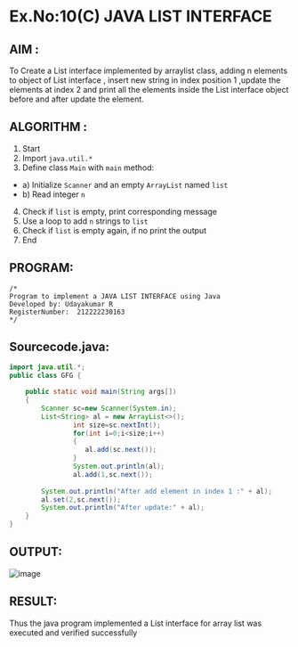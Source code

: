 # Ex.No:10(C)             JAVA LIST INTERFACE
 ## AIM :

To Create a List interface implemented by arraylist class, adding n elements to object of List interface , insert new string in index position 1 ,update the elements at index 2 and print all the elements inside the List interface object before and after update the element.


## ALGORITHM :
1.	Start
2.	Import `java.util.*`
3.	Define class `Main` with `main` method:
-	a) Initialize `Scanner` and an empty `ArrayList` named `list`
-	b) Read integer `n`
4.	Check if `list` is empty, print corresponding message
5.	Use a loop to add `n` strings to `list`
6.	Check if `list` is empty again, if no print the output
7.	End

## PROGRAM:
 ```
/*
Program to implement a JAVA LIST INTERFACE using Java
Developed by: Udayakumar R
RegisterNumber:  212222230163
*/
```

## Sourcecode.java:

```java
import java.util.*;
public class GFG {

	public static void main(String args[])
	{
		Scanner sc=new Scanner(System.in);
		List<String> al = new ArrayList<>();
                int size=sc.nextInt();
                for(int i=0;i<size;i++)
                {
                   al.add(sc.next());
                }
                System.out.println(al);
                al.add(1,sc.next());
		
		System.out.println("After add element in index 1 :" + al);
		al.set(2,sc.next());
		System.out.println("After update:" + al);
	}
}
```


## OUTPUT:
![image](https://github.com/user-attachments/assets/904aa933-07c1-406e-a3f0-2b23c6e92342)


## RESULT:
Thus the java program implemented a List interface for array list was executed and verified successfully
